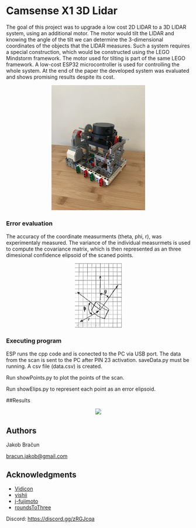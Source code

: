 # Camsense X1 3D Lidar

The goal of this project was to upgrade a low cost 2D LIDAR to a 3D LIDAR system, using an additional motor. The motor would tilt the LIDAR and knowing the angle of the tilt we can determine the 3-dimensional coordinates of the objects that the LIDAR measures. Such a system requires a special construction, which would be constructed using the LEGO Mindstorm framework. The motor used for tilting is part of the same LEGO framework. A low-cost ESP32 microcontroller is used for controlling the whole system. At the end of the paper the developed system was evaluated and shows promising results despite its cost.

<p align="center">
<img src="./images/Konstrukcija4.jpg" width="256"/>
<p align="center">
  
### Error evaluation
The accuracy of the coordinate measurments (theta, phi, r), was experimentaly measured. The variance of the individual measurmets is used to compute the covariance matrix, which is then represented as an three dimesional confidence elipsoid of the scaned points.
  
<p align="center">
<img src="./images/coordinates.jpg" width="128"/>
<p align="center">
  
### Executing program

ESP runs the cpp code and is conected to the PC via USB port.
The data from the scan is sent to the PC after PIN 23 activation.
saveData.py must be running. A csv file (data.csv) is created.

Run showPoints.py to plot the points of the scan.

Run showElips.py to represent each point as an error elipsoid.
  
##Results
  
<p align="center">
<img src="./images/ScatterAndElipse.jpg" width="128"/>
<p align="center">

## Authors

Jakob Bračun

bracun.jakob@gmail.com


## Acknowledgments

* [Vidicon](https://github.com/Vidicon/camsense-X1)
* [yishii](https://github.com/yishii/LiDAR_Camsense_X1_M5Stack)
* [j-fujimoto](https://github.com/j-fujimoto/CamsenseX1)
* [roundsToThree](https://github.com/roundsToThree/Camsense-X1-Previewer)

Discord:
https://discord.gg/zRGJcqa





